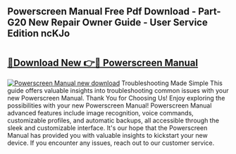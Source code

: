 ## Powerscreen Manual Free Pdf Download - Part-G20 New Repair Owner Guide - User Service Edition ncKJo

# <h2><a href="http://bc67025.oget.top/?id=Powerscreen+Manual">🔗Download New 👉🔴 Powerscreen Manual</a></h2>

[![Powerscreen Manual new download](https://i.imgur.com/5g1atiW.png)](http://bc67025.oget.top/?id=Powerscreen+Manual)
Troubleshooting Made Simple This guide offers valuable insights into troubleshooting common issues with your new Powerscreen Manual. Thank You for Choosing Us! Enjoy exploring the possibilities with your new Powerscreen Manual! Powerscreen Manual advanced features include image recognition, voice commands, customizable profiles, and automatic backups, all accessible through the sleek and customizable interface. It's our hope that the Powerscreen Manual has provided you with valuable insights to kickstart your new device. If you encounter any issues, reach out to our customer service.
